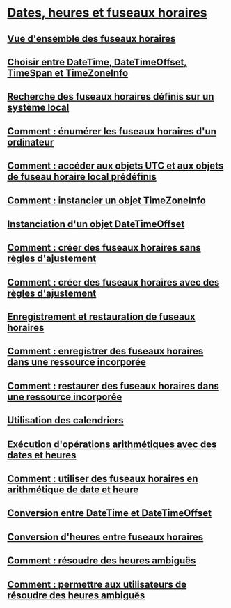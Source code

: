 # [Dates, heures et fuseaux horaires](index.md)
## [Vue d'ensemble des fuseaux horaires](time-zone-overview.md)
## [Choisir entre DateTime, DateTimeOffset, TimeSpan et TimeZoneInfo](choosing-between-datetime.md)
## [Recherche des fuseaux horaires définis sur un système local](finding-the-time-zones-on-local-system.md)
## [Comment : énumérer les fuseaux horaires d'un ordinateur](enumerate-time-zones.md)
## [Comment : accéder aux objets UTC et aux objets de fuseau horaire local prédéfinis](access-utc-and-local.md)
## [Comment : instancier un objet TimeZoneInfo](instantiate-time-zone-info.md)
## [Instanciation d'un objet DateTimeOffset](instantiating-a-datetimeoffset-object.md)
## [Comment : créer des fuseaux horaires sans règles d'ajustement](create-time-zones-without-adjustment-rules.md)
## [Comment : créer des fuseaux horaires avec des règles d'ajustement](create-time-zones-with-adjustment-rules.md)
## [Enregistrement et restauration de fuseaux horaires](saving-and-restoring-time-zones.md)
## [Comment : enregistrer des fuseaux horaires dans une ressource incorporée](save-time-zones-to-an-embedded-resource.md)
## [Comment : restaurer des fuseaux horaires dans une ressource incorporée](restore-time-zones-from-an-embedded-resource.md)
## [Utilisation des calendriers](working-with-calendars.md)
## [Exécution d'opérations arithmétiques avec des dates et heures](performing-arithmetic-operations.md)
## [Comment : utiliser des fuseaux horaires en arithmétique de date et heure](use-time-zones-in-arithmetic.md)
## [Conversion entre DateTime et DateTimeOffset](converting-between-datetime-and-offset.md)
## [Conversion d'heures entre fuseaux horaires](converting-between-time-zones.md)
## [Comment : résoudre des heures ambiguës](resolve-ambiguous-times.md)
## [Comment : permettre aux utilisateurs de résoudre des heures ambiguës](let-users-resolve-ambiguous-times.md)

